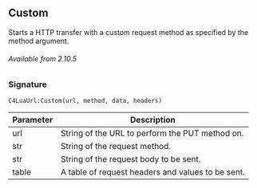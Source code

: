 ## Custom

Starts a HTTP transfer with a custom request method as specified by the method argument.

###### Available from 2.10.5


### Signature

`C4LuaUrl:Custom(url, method, data, headers)`


| Parameter | Description |
| --- | --- |
| url | String of the URL to perform the PUT method on. |
| str | String of the request method. |
| str | String of the request body to be sent. |
| table | A table of request headers and values to be sent. |
